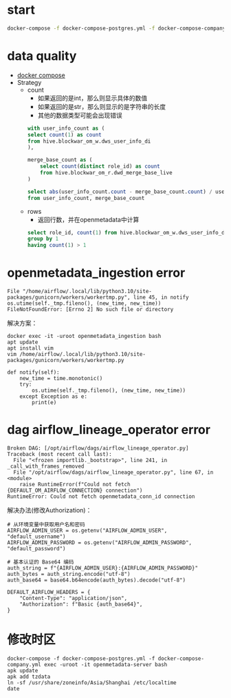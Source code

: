 # start
```bash
docker-compose -f docker-compose-postgres.yml -f docker-compose-company.yml up -d
```

# data quality
+ [docker compose](https://github.com/open-metadata/OpenMetadata/releases)
+ Strategy
    + count
        + 如果返回的是int，那么则显示具体的数值
        + 如果返回的是str，那么则显示的是字符串的长度
        + 其他的数据类型可能会出现错误
        ```sql
        with user_info_count as (
        select count(1) as count
        from hive.blockwar_om_w.dws_user_info_di
        ),

        merge_base_count as (
            select count(distinct role_id) as count
            from hive.blockwar_om_r.dwd_merge_base_live
        )

        select abs(user_info_count.count - merge_base_count.count) / user_info_count.count * 1000 as result
        from user_info_count, merge_base_count

        ```
    + rows
        + 返回行数，并在openmetadata中计算
        ```sql
        select role_id, count(1) from hive.blockwar_om_w.dws_user_info_di
        group by 1
        having count(1) > 1
        ```

# openmetadata_ingestion error
```
File "/home/airflow/.local/lib/python3.10/site-packages/gunicorn/workers/workertmp.py", line 45, in notify
os.utime(self._tmp.fileno(), (new_time, new_time))
FileNotFoundError: [Errno 2] No such file or directory
```
解决方案：
```
docker exec -it -uroot openmetadata_ingestion bash
apt update
apt install vim
vim /home/airflow/.local/lib/python3.10/site-packages/gunicorn/workers/workertmp.py
```

```
def notify(self):
    new_time = time.monotonic()
    try:
        os.utime(self._tmp.fileno(), (new_time, new_time))
    except Exception as e:
        print(e)
```

# dag airflow_lineage_operator error
```
Broken DAG: [/opt/airflow/dags/airflow_lineage_operator.py]
Traceback (most recent call last):
  File "<frozen importlib._bootstrap>", line 241, in _call_with_frames_removed
  File "/opt/airflow/dags/airflow_lineage_operator.py", line 67, in <module>
    raise RuntimeError(f"Could not fetch {DEFAULT_OM_AIRFLOW_CONNECTION} connection")
RuntimeError: Could not fetch openmetadata_conn_id connection
```
解决办法(修改Authorization)：
```
# 从环境变量中获取用户名和密码
AIRFLOW_ADMIN_USER = os.getenv("AIRFLOW_ADMIN_USER", "default_username")
AIRFLOW_ADMIN_PASSWORD = os.getenv("AIRFLOW_ADMIN_PASSWORD", "default_password")

# 基本认证的 Base64 编码
auth_string = f"{AIRFLOW_ADMIN_USER}:{AIRFLOW_ADMIN_PASSWORD}"
auth_bytes = auth_string.encode("utf-8")
auth_base64 = base64.b64encode(auth_bytes).decode("utf-8")

DEFAULT_AIRFLOW_HEADERS = {
    "Content-Type": "application/json",
    "Authorization": f"Basic {auth_base64}",
}
```

# 修改时区
```
docker-compose -f docker-compose-postgres.yml -f docker-compose-company.yml exec -uroot -it openmetadata-server bash
apk update
apk add tzdata
ln -sf /usr/share/zoneinfo/Asia/Shanghai /etc/localtime
date
```
